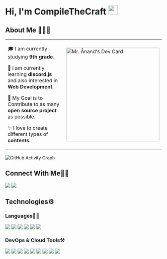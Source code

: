 # Hi, I'm CompileTheCraft <img src="https://github.com/TheDudeThatCode/TheDudeThatCode/blob/master/Assets/Hi.gif" width="30px">

## About Me 🧑🏼‍💻

<table>
  <tr>
    <td valign="center">
      
🎓 I am currently studying **9th grade**.

🌱 I am currently learning **discord.js** and also interested in **Web Development**.

🎯 My Goal is to Contribute to as many **open source project** as possible.

✨ I love to create different types of **contents**.

      
<td >
      <a href="https://app.daily.dev/CompileTheCraft"><img src="https://api.daily.dev/devcards/4da3b933329c4199ad317451221ac94f.png?r=n73" width="300" alt="Mr. Ånand's Dev Card"/></a>
    </td>
    
  </tr>
  </table>
 
![GitHub Activity Graph](https://activity-graph.herokuapp.com/graph?username=CompileTheCraft&theme=dracula&hide_border=true)

## Connect With Me👋🏼

<p align="left">  
<a href="https://twitter.com/compilethecraft" target="blank"><img src="https://img.icons8.com/color/35/000000/twitter--v2.png"/></a>
<a href="https://www.youtube.com/channel/UCy_LiOxuNeJSz-VmXoJn-Ng" target="blank"><img src="https://img.icons8.com/color/35/000000/youtube-play.png"/></a>
</p>

## Technologies⚙️

### Languages✍🏼

<img src="https://img.icons8.com/color/35/000000/html-5--v1.png"/> <img src="https://img.icons8.com/color/35/000000/css3.png"/> <img src="https://img.icons8.com/color/35/000000/sass.png" /> <img src="https://img.icons8.com/color/35/000000/javascript--v1.png"/> <img src="https://img.icons8.com/color/35/000000/typescript--v1.png"/> <img src="https://img.icons8.com/color/35/000000/python.png"/>

### DevOps & Cloud Tools⚒️

<img src="https://img.icons8.com/fluency/35/000000/visual-studio-code-2019.png"/> <img src="https://img.icons8.com/color/35/000000/intellij-idea.png"/> <img src="https://img.icons8.com/color/35/000000/heroku.png"/> <img src="https://img.icons8.com/color/35/000000/mongodb.png"/> <img src="https://img.icons8.com/color/35/000000/graphql.png"/> <img src="https://img.icons8.com/color/35/000000/figma--v2.png"/> <img src="https://img.icons8.com/color/35/000000/git.png"/> <img src="https://img.icons8.com/color/35/000000/github.png"/> <img src="https://img.icons8.com/cute-clipart/35/000000/canva.png"/> 
